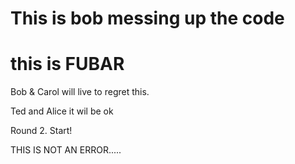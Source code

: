 # This is bob messing up the code

# this is FUBAR

Bob & Carol will live to regret this.

Ted and Alice it wil be ok

Round 2. Start!

THIS IS NOT AN ERROR.....